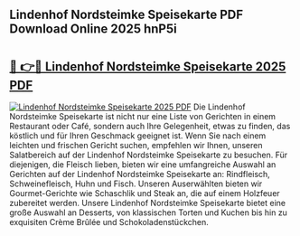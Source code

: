 ## Lindenhof Nordsteimke Speisekarte PDF Download Online 2025 hnP5i

# <h2><a href="http://gc5kkdn.nevu.top/?p=Lindenhof+Nordsteimke+Speisekarte">🔗 👉🔴 Lindenhof Nordsteimke Speisekarte 2025 PDF</a></h2>

[![Lindenhof Nordsteimke Speisekarte 2025 PDF](https://i.imgur.com/dBaPXMq.png)](http://gc5kkdn.nevu.top/?p=Lindenhof+Nordsteimke+Speisekarte)
Die Lindenhof Nordsteimke Speisekarte ist nicht nur eine Liste von Gerichten in einem Restaurant oder Café, sondern auch Ihre Gelegenheit, etwas zu finden, das köstlich und für Ihren Geschmack geeignet ist. Wenn Sie nach einem leichten und frischen Gericht suchen, empfehlen wir Ihnen, unseren Salatbereich auf der Lindenhof Nordsteimke Speisekarte zu besuchen. Für diejenigen, die Fleisch lieben, bieten wir eine umfangreiche Auswahl an Gerichten auf der Lindenhof Nordsteimke Speisekarte an: Rindfleisch, Schweinefleisch, Huhn und Fisch. Unseren Auserwählten bieten wir Gourmet-Gerichte wie Schaschlik und Steak an, die auf einem Holzfeuer zubereitet werden. Unsere Lindenhof Nordsteimke Speisekarte bietet eine große Auswahl an Desserts, von klassischen Torten und Kuchen bis hin zu exquisiten Crème Brûlée und Schokoladenstückchen.
